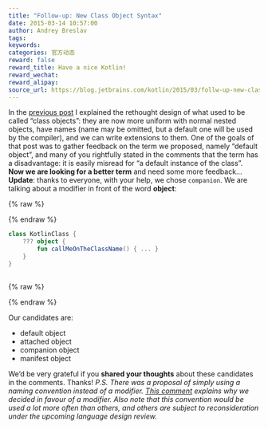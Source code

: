 ```yaml
---
title: "Follow-up: New Class Object Syntax"
date: 2015-03-14 10:57:00
author: Andrey Breslav
tags:
keywords:
categories: 官方动态
reward: false
reward_title: Have a nice Kotlin!
reward_wechat:
reward_alipay:
source_url: https://blog.jetbrains.com/kotlin/2015/03/follw-up-new-class-object-syntax/
---
```


In the  [previous post](http://blog.jetbrains.com/kotlin/2015/03/upcoming-change-class-objects-rethought/)  I explained the rethought design of what used to be called “class objects”: they are now more uniform with normal nested objects, have names (name may be omitted, but a default one will be used by the compiler), and we can write extensions to them.
One of the goals of that post was to gather feedback on the term we proposed, namely “default object”, and many of you rightfully stated in the comments that  the term has a disadvantage: it is easily misread for “a default instance of the class”. <strong>Now we are looking for a better term</strong> and need some more feedback…
<strong>Update</strong>: thanks to everyone, with your help, we chose <code>companion</code>.<span id="more-1843"></span>
We are talking about a modifier in front of the word <strong>object</strong>:

{% raw %}
<p></p>
{% endraw %}

```kotlin
class KotlinClass {
    ??? object {
        fun callMeOnTheClassName() { ... }
    }
}
 
```

{% raw %}
<p></p>
{% endraw %}

Our candidates are:

* default object
* attached object
* companion object
* manifest object

We’d be very grateful if you <strong>shared your thoughts</strong> about these candidates in the comments.
Thanks!
<em>P.S. There was a proposal of simply using a naming convention instead of a modifier. <a href="http://blog.jetbrains.com/kotlin/2015/03/upcoming-change-class-objects-rethought/#comment-32447">This comment</a> explains why we decided in favour of a modifier. Also note that this convention would be used a lot more often than others, and others are subject to reconsideration under the upcoming language design review.</em>

